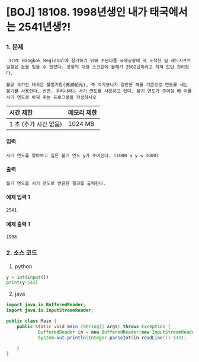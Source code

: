 # [BOJ] 18108. 1998년생인 내가 태국에서는 2541년생?!

### 1. 문제

``` ICPC Bangkok Regional에 참가하기 위해 수완나품 국제공항에 막 도착한 팀 레드시프트 일행은 눈을 믿을 수 없었다. 공항의 대형 스크린에 올해가 2562년이라고 적혀 있던 것이었다.```

``` 불교 국가인 태국은 불멸기원(佛滅紀元), 즉 석가모니가 열반한 해를 기준으로 연도를 세는 불기를 사용한다. 반면, 우리나라는 서기 연도를 사용하고 있다. 불기 연도가 주어질 때 이를 서기 연도로 바꿔 주는 프로그램을 작성하시오 ```

| 시간 제한 | 메모리 제한 |
|:------|:-------| 
| 1 초 (추가 시간 없음)  | 1024 MB |


#### 입력

``` 서기 연도를 알아보고 싶은 불기 연도 y가 주어진다. (1000 ≤ y ≤ 3000) ```

#### 출력

``` 불기 연도를 서기 연도로 변환한 결과를 출력한다. ```


#### 예제 입력 1

```
2541
```

#### 예제 출력 1

```
1998
```


### 2. 소스 코드

1. python

```python
y = int(input())
print(y-543)
```

2. java

```java
import java.io.BufferedReader;
import java.io.InputStreamReader;

public class Main {
    public static void main (String[] args) throws Exception {
            BufferedReader in = new BufferedReader(new InputStreamReader(System.in));
            System.out.println(Integer.parseInt(in.readLine())-543);

    }
}

```


